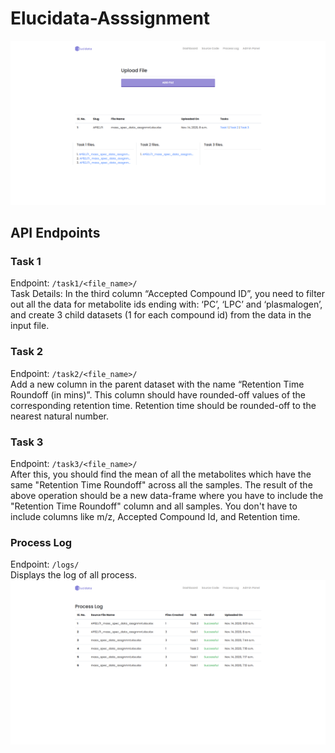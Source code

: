# Elucidata-Asssignment
![Dashboard](https://github.com/aritra1999/Elucidata-Asssignment/blob/master/static/AssignmentFiles/dash.png)

## API Endpoints
### Task 1 
Endpoint: ```/task1/<file_name>/```  
Task Details: In the third column “Accepted Compound ID”, you need to filter out all the data for metabolite ids ending with:  ‘PC’, ‘LPC’ and ‘plasmalogen’, and create 3 child datasets (1 for each compound id) from the data in the input file. 

### Task 2 
Endpoint: ```/task2/<file_name>/```  
Add a new column in the parent dataset with the name “Retention Time Roundoff (in mins)”. This column  should have rounded-off values of the corresponding retention time. Retention time should be rounded-off to the nearest natural number. 

### Task 3 
Endpoint: ```/task3/<file_name>/```  
After this, you should find the mean of all the metabolites which have the same "Retention Time Roundoff"  across all the samples. The result of the above operation should be a new data-frame where you have to include the "Retention Time Roundoff" column and all samples. You don't have to include columns like m/z,  Accepted Compound Id, and Retention time. 

### Process Log
Endpoint: ```/logs/```     
Displays the log of all process.
![Process Log](https://github.com/aritra1999/Elucidata-Asssignment/blob/master/static/AssignmentFiles/log.png)
